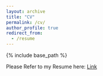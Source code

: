```yaml
---
layout: archive
title: "CV"
permalink: /cv/
author_profile: true
redirect_from:
  - /resume
---
```


{% include base_path %}

Please Refer to my Resume here:
[Link][def]

[def]: http://hwkwon1114.github.io/files/Hyunwoo_Kwon_Resume.docx